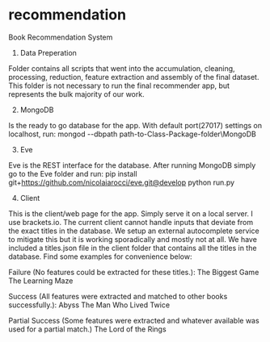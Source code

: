 # recommendation
Book Recommendation System 
1) Data Preperation

Folder contains all scripts that went into the accumulation, cleaning, processing, reduction, feature extraction and assembly of the final dataset. This folder is not necessary to run the final recommender app, but represents the bulk majority of our work.

2) MongoDB

Is the ready to go database for the app. With default port(27017) settings on localhost, run:
mongod --dbpath path-to-Class-Package-folder\MongoDB

3) Eve

Eve is the REST interface for the database. After running MongoDB simply go to the Eve folder and run:
pip install git+https://github.com/nicolaiarocci/eve.git@develop
python run.py

4) Client

This is the client/web page for the app. Simply serve it on a local server. I use brackets.io. The current client cannot handle inputs that deviate from the exact titles in the database. We setup an external autocomplete service to mitigate this but it is working sporadically and mostly not at all. We have included a titles.json file in the client folder that contains all the titles in the database. Find some examples for convenience below:

Failure (No features could be extracted for these titles.):
The Biggest Game
The Learning Maze

Success (All features were extracted and matched to other books successfully.):
Abyss
The Man Who Lived Twice

Partial Success (Some features were extracted and whatever available was used for a partial match.)
The Lord of the Rings
